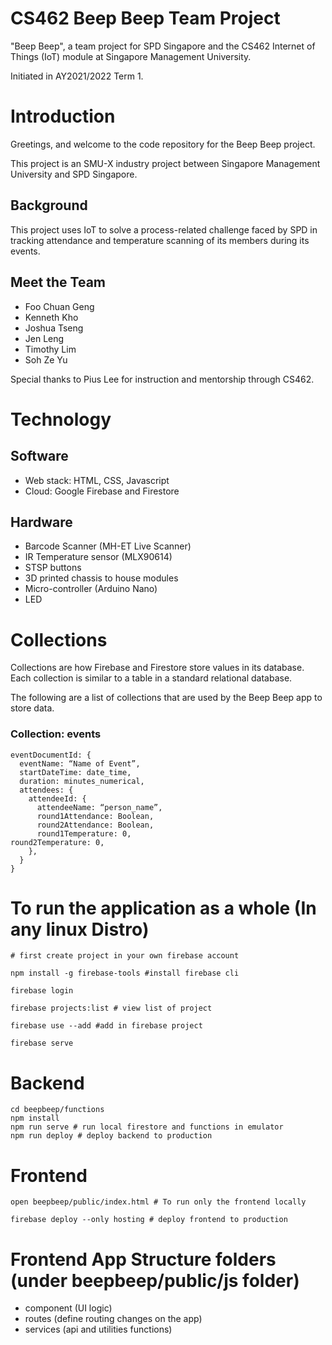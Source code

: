 # CS462 Beep Beep Team Project
"Beep Beep", a team project for SPD Singapore and the CS462 Internet of Things (IoT) module at Singapore Management University.

Initiated in AY2021/2022 Term 1.

# Introduction
Greetings, and welcome to the code repository for the Beep Beep project.

This project is an SMU-X industry project between Singapore Management University and SPD Singapore.

## Background
This project uses IoT to solve a process-related challenge faced by SPD in tracking attendance and temperature scanning of its members during its events.

## Meet the Team
- Foo Chuan Geng
- Kenneth Kho 
- Joshua Tseng
- Jen Leng
- Timothy Lim 
- Soh Ze Yu

Special thanks to Pius Lee for instruction and mentorship through CS462.

# Technology

## Software
- Web stack: HTML, CSS, Javascript
- Cloud: Google Firebase and Firestore

## Hardware
- Barcode Scanner (MH-ET Live Scanner)
- IR Temperature sensor (MLX90614)
- STSP buttons
- 3D printed chassis to house modules
- Micro-controller (Arduino Nano)
- LED 

# Collections
Collections are how Firebase and Firestore store values in its database. Each collection is similar to a table in a standard relational database.

The following are a list of collections that are used by the Beep Beep app to store data.

### Collection: events
```
eventDocumentId: {
  eventName: “Name of Event”,
  startDateTime: date_time,
  duration: minutes_numerical,
  attendees: {
    attendeeId: {
      attendeeName: “person_name”,
      round1Attendance: Boolean,
      round2Attendance: Boolean,
      round1Temperature: 0,
round2Temperature: 0,
    },
  }
}
``` 

# To run the application as a whole (In any linux Distro)

``` 
# first create project in your own firebase account 

npm install -g firebase-tools #install firebase cli

firebase login 

firebase projects:list # view list of project 

firebase use --add #add in firebase project  

firebase serve 
```

# Backend 

```
cd beepbeep/functions 
npm install 
npm run serve # run local firestore and functions in emulator 
npm run deploy # deploy backend to production 
```

# Frontend  
```
open beepbeep/public/index.html # To run only the frontend locally

firebase deploy --only hosting # deploy frontend to production 
```

# Frontend App Structure folders (under beepbeep/public/js folder)
- component (UI logic)
- routes (define routing changes on the app)
- services (api and utilities functions)